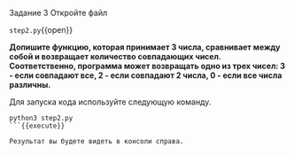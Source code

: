 Задание 3
Откройте файл

`step2.py`{{open}}

**Допишите функцию, которая принимает 3 числа, сравнивает между собой и возвращает количество совпадающих чисел. Соответственно, программа может возвращать одно из трех чисел: 3 - если совпадают все, 2 - если совпадают 2 числа, 0 - если все числа различны.**


Для запуска кода используйте следующую команду.

```
python3 step2.py
```{{execute}}

Результат вы будете видеть в консоли справа.
